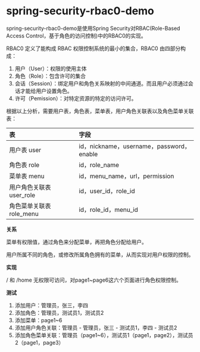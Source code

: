 # spring-security-rbac0-demo
spring-security-rbac0-demo是使用Spring Security对RBAC(Role-Based Access Control，基于角色的访问控制)中的RBAC0的实现。

RBAC0 定义了能构成 RBAC 权限控制系统的最小的集合，RBAC0 由四部分构成：
1. 用户（User）：权限的使用主体
2. 角色（Role）：包含许可的集合
3. 会话（Session）：绑定用户和角色关系映射的中间通道。而且用户必须通过会话才能给用户设置角色。
4. 许可（Pemission）：对特定资源的特定的访问许可。

根据以上分析，需要用户表，角色表，菜单表，用户角色关联表以及角色菜单关联表：

| 表                       | 字段                                     |
| :----------------------- | :--------------------------------------- |
| 用户表 user              | id，nickname，username，password，enable |
| 角色表 role              | id，role_name                            |
| 菜单表 menu              | id，menu_name，url，permission           |
| 用户角色关联表 user_role | id，user_id，role_id                     |
| 角色菜单关联表 role_menu | id，role_id，menu_id                     |

**关系**

菜单有权限值，通过角色来分配菜单，再把角色分配给用户。

用户所属不同的角色，或修改所属角色拥有的菜单，从而实现对用户权限的控制。

**实现**

/ 和 /home 无权限可访问，对page1~page6这六个页面进行角色权限控制。

**测试**
1. 添加用户：管理员，张三，李四
2. 添加角色：管理员，测试员1，测试员2
3. 添加菜单：page1~6
4. 添加用户角色关联：管理员 - 管理员，张三 - 测试员1，李四 - 测试员2
5. 添加角色菜单关联：管理员（page1~6），测试员1（page1，page2），测试员2（page1，page3）

